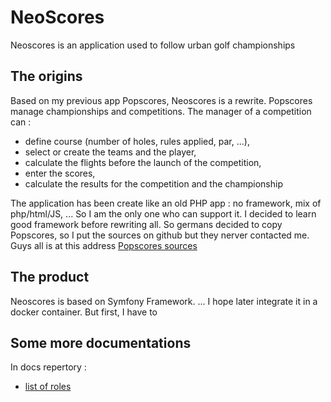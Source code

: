 # NeoScores
Neoscores is an application used to follow urban golf championships
## The origins
Based on my previous app Popscores, Neoscores is a rewrite. 
Popscores manage championships and competitions.
The manager of a competition can : 
- define course (number of holes, rules applied, par, ...),
- select or create the teams and the player,
- calculate the flights before the launch of the competition,
- enter the scores,
- calculate the results for the competition and the championship

The application has been create like an old PHP app : no framework, mix of php/html/JS, ...
So I am the only one who can support it. 
I decided to learn good framework before rewriting all.
So germans decided to copy Popscores, so I put the sources on github but they nerver contacted me. 
Guys all is at this address [Popscores sources](https://github.com/Pierre-lsg/popscores.fr)
## The product
Neoscores is based on Symfony Framework. 
...
I hope later integrate it in a docker container. 
But first, I have to
## Some more documentations
In docs repertory :
- [list of roles](https://github.com/Pierre-lsg/neoscores/blob/main/docs/list_role.md)